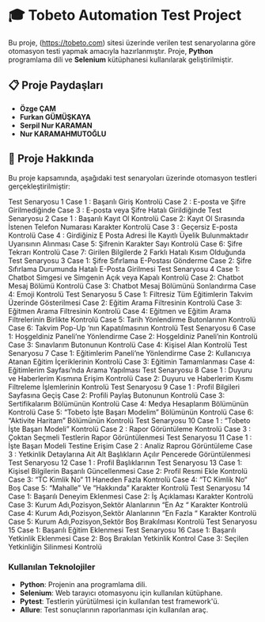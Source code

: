 # 🎓 Tobeto Automation Test Project

Bu proje, (https://tobeto.com) sitesi üzerinde verilen test senaryolarına göre otomasyon testi yapmak amacıyla hazırlanmıştır. Proje, **Python** programlama dili ve **Selenium** kütüphanesi kullanılarak geliştirilmiştir.

## 📋 Proje Paydaşları

- **Özge ÇAM**
- **Furkan GÜMÜŞKAYA**
- **Serpil Nur KARAMAN**
- **Nur KARAMAHMUTOĞLU**

## 📖 Proje Hakkında

Bu proje kapsamında, aşağıdaki test senaryoları üzerinde otomasyon testleri gerçekleştirilmiştir:

Test Senaryosu 1 
Case 1 : Başarılı Giriş Kontrolü
Case 2 : E-posta ve Şifre Girilmediğinde
Case 3 : E-posta veya Şifre Hatalı Girildiğinde
Test Senaryosu 2 
Case 1 : Başarılı Kayıt Ol Kontrolü 
Case 2: Kayıt Ol Sırasında İstenen Telefon Numarası Karakter Kontrolü 
Case 3 : Geçersiz E-posta Kontrolü 
Case 4 : Girdiğiniz E Posta Adresi İle Kayıtlı Üyelik Bulunmaktadır Uyarısının Alınması 
Case 5: Şifrenin Karakter Sayı Kontrolü 
Case 6: Şifre Tekrarı Kontrolü 
Case 7: Girilen Bilgilerde 2 Farklı Hatalı Kısım Olduğunda 
Test Senaryosu 3 
Case 1: Şifre Sıfırlama E-Postası Gönderme 
Case 2: Şifre Sıfırlama Durumunda Hatalı E-Posta Girilmesi 
Test Senaryosu 4 
Case 1: Chatbot Simgesi ve Simgenin Açık veya Kapalı Kontrolü
Case 2: Chatbot Mesaj Bölümü Kontrolü
Case 3: Chatbot Mesaj Bölümünü Sonlandırma
Case 4: Emoji Kontrolü
Test Senaryosu 5 
Case 1: Filtresiz Tüm Eğitimlerin Takvim Üzerinde Gösterilmesi
Case 2: Eğitim Arama Filtresinin Kontrolü
Case 3: Eğitmen Arama Filtresinin Kontrolü 
Case 4: Eğitmen ve Eğitim Arama Filtrelerinin Birlikte Kontrolü
Case 5: Tarih Yönlendirme Butonlarının Kontrolü 
Case 6: Takvim Pop-Up ‘nın Kapatılmasının Kontrolü
Test Senaryosu 6 
Case 1: Hoşgeldiniz Paneli’ne Yönlendirme 
Case 2: Hoşgeldiniz Paneli’nin Kontrolü
Case 3: Sınavlarım Butonunun Kontrolü 
Case 4: Kişisel Alan Kontrolü 
Test Senaryosu 7 
Case 1: Eğitimlerim Paneli’ne Yönlendirme 
Case 2: Kullanıcıya Atanan Eğitim İçeriklerinin Kontrolü
Case 3: Eğitimin Tamamlanması
Case 4: Eğitimlerim Sayfası’nda Arama Yapılması 
Test Senaryosu 8 
Case 1 : Duyuru ve Haberlerim Kısmına Erişim Kontrolü
Case 2: Duyuru ve Haberlerim Kısmı Filtreleme İşlemlerinin Kontrolü
Test Senaryosu 9 
Case 1 : Profil Bilgileri Sayfasına Geçiş
Case 2: Profili Paylaş Butonunun Kontrolü 
Case 3: Sertifikalarım Bölümünün Kontrolü
Case 4: Medya Hesaplarım Bölümünün Kontrolü
Case 5: “Tobeto İşte Başarı Modelim” Bölümünün Kontrolü
Case 6: “Aktivite Haritam” Bölümünün Kontrolü 
Test Senaryosu 10 
Case 1 : “Tobeto İşte Başarı Modeli” Kontrolü
Case 2 : Rapor Görüntüleme Kontrolü 
Case 3 : Çoktan Seçmeli Testlerin Rapor Görüntülenmesi
Test Senaryosu 11 
Case 1 : İşte Başarı Modeli Testine Erişim 
Case 2 : Analiz Raprou Görüntüleme 
Case 3 : Yetkinlik Detaylarına Ait Alt Başlıkların Açılır Pencerede Görüntülenmesi
Test Senaryosu 12 
Case 1 : Profil Başlıklarının 
Test Senaryosu 13 
Case 1: Kişisel Bilgilerin Başarılı Güncellenmesi 
Case 2: Profil Resmi Ekle Kontrolü
Case 3: “TC Kimlik No“ 11 Haneden Fazla Kontrolü
Case 4: “TC Kimlik No“ Boş 
Case 5: “Mahalle” Ve “Hakkında” Karakter Kontrolü
Test Senaryosu 14 
Case 1: Başarılı Deneyim Eklenmesi
Case 2: İş Açıklaması Karakter Kontrolü
Case 3: Kurum Adı,Pozisyon,Sektör Alanlarının “En Az “ Karakter Kontrolü 
Case 4: Kurum Adı,Pozisyon,Sektör Alanlarının “En Fazla “ Karakter Kontrolü
Case 5: Kurum Adı,Pozisyon,Sektör Boş Bırakılması Kontrolü 
Test Senaryosu 15 
Case 1: Başarılı Eğitim Eklenmesi 
Test Senaryosu 16 
Case 1: Başarılı Yetkinlik Eklenmesi
Case 2: Boş Bırakılan Yetkinlik Kontrol
Case 3: Seçilen Yetkinliğin Silinmesi Kontrolü

### Kullanılan Teknolojiler

- **Python**: Projenin ana programlama dili.
- **Selenium**: Web tarayıcı otomasyonu için kullanılan kütüphane.
- **Pytest**: Testlerin yürütülmesi için kullanılan test framework'ü.
- **Allure**: Test sonuçlarının raporlanması için kullanılan araç.

